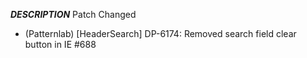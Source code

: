 ___DESCRIPTION___
Patch
Changed
- (Patternlab) [HeaderSearch] DP-6174: Removed search field clear button in IE #688
